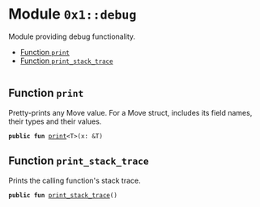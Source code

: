 
<a id="0x1_debug"></a>

# Module `0x1::debug`

Module providing debug functionality.


-  [Function `print`](#0x1_debug_print)
-  [Function `print_stack_trace`](#0x1_debug_print_stack_trace)


<pre><code></code></pre>



<a id="0x1_debug_print"></a>

## Function `print`

Pretty-prints any Move value. For a Move struct, includes its field names, their types and their values.


<pre><code><b>public</b> <b>fun</b> <a href="debug.md#0x1_debug_print">print</a>&lt;T&gt;(x: &T)
</code></pre>



<a id="0x1_debug_print_stack_trace"></a>

## Function `print_stack_trace`

Prints the calling function's stack trace.


<pre><code><b>public</b> <b>fun</b> <a href="debug.md#0x1_debug_print_stack_trace">print_stack_trace</a>()
</code></pre>
